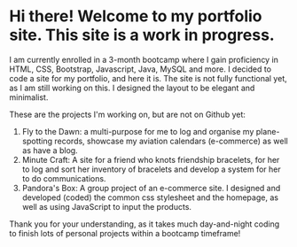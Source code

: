 # Hi there! Welcome to my portfolio site. This site is a work in progress.

I am currently enrolled in a 3-month bootcamp where I gain proficiency in HTML, CSS, Bootstrap, Javascript, Java, MySQL and more. I decided to code a site for my portfolio, and here it is. The site is not fully functional yet, as I am still working on this. I designed the layout to be elegant and minimalist.

These are the projects I'm working on, but are not on Github yet: 

1. Fly to the Dawn: a multi-purpose for me to log and  organise my plane-spotting records, showcase my aviation calendars (e-commerce) as well as have a blog. 
2. Minute Craft: A site for a friend who knots friendship bracelets, for her to log and sort her inventory of bracelets and develop a system for her to do communications. 
3. Pandora's Box: A group project of an e-commerce site. I designed and developed (coded) the common css stylesheet and the homepage, as well as using JavaScript to input the products. 

Thank you for your understanding, as it takes much day-and-night coding to finish lots of personal projects within a bootcamp timeframe!
